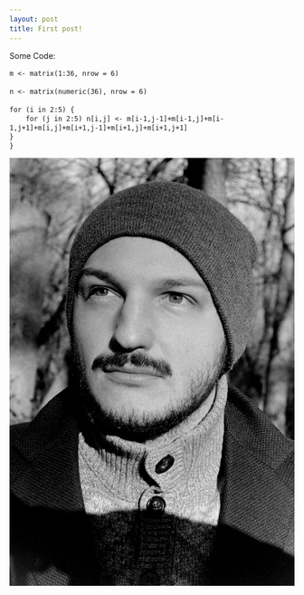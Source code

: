 ```yaml
---
layout: post
title: First post!
---
```


Some Code:



```r{     
m <- matrix(1:36, nrow = 6)

n <- matrix(numeric(36), nrow = 6)

for (i in 2:5) {
    for (j in 2:5) n[i,j] <- m[i-1,j-1]+m[i-1,j]+m[i-1,j+1]+m[i,j]+m[i+1,j-1]+m[i+1,j]+m[i+1,j+1]
}
}
```  



![Image](/img/me.jpg)
